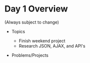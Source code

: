 # Day 1 Overview

(Always subject to change)

- Topics
  - Finish weekend project
  - Research JSON, AJAX, and API's

- Problems/Projects

